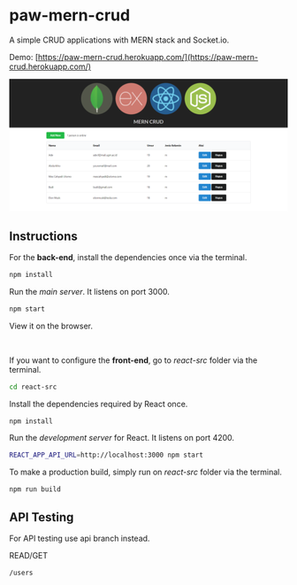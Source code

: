 # paw-mern-crud

A simple CRUD applications with MERN stack and Socket.io.

Demo: [https://paw-mern-crud.herokuapp.com/](https://paw-mern-crud.herokuapp.com/)

![MERN CRUD Screenshot](screenshot.png)

## Instructions

For the **back-end**, install the dependencies once via the terminal.
```bash
npm install
```

Run the *main server*. It listens on port 3000.
```bash
npm start
```
View it on the browser.

<br>

If you want to configure the **front-end**, go to *react-src* folder via the terminal.

```bash
cd react-src
```

Install the dependencies required by React once.
```bash
npm install
```

Run the *development server* for React. It listens on port 4200.
```bash
REACT_APP_API_URL=http://localhost:3000 npm start
```

To make a production build, simply run on *react-src* folder via the terminal.
```bash
npm run build
```

## API Testing

For API testing use api branch instead.

READ/GET
```bash
/users
```
